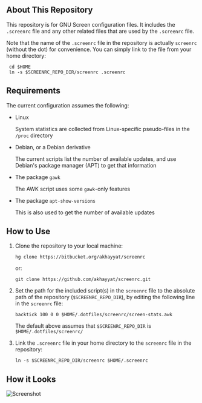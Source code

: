 About This Repository
---------------------

This repository is for GNU Screen configuration files. It includes the
`.screenrc` file and any other related files that are used by the
`.screenrc` file.

Note that the name of the `.screenrc` file in the repository is
actually `screenrc` (without the dot) for convenience. You can simply
link to the file from your home directory:

     cd $HOME
     ln -s $SCREENRC_REPO_DIR/screenrc .screenrc

Requirements
------------

The current configuration assumes the following:

-   Linux

    System statistics are collected from Linux-specific pseudo-files
    in the `/proc` directory

-   Debian, or a Debian derivative

    The current scripts list the number of available updates, and use
    Debian's package manager (APT) to get that information

-   The package `gawk`

    The AWK script uses some `gawk`-only features

-   The package `apt-show-versions`

    This is also used to get the number of available updates

How to Use
----------

1.  Clone the repository to your local machine:

        hg clone https://bitbucket.org/akhayyat/screenrc

    or:

        git clone https://github.com/akhayyat/screenrc.git

2.  Set the path for the included script(s) in the `screenrc` file to
    the absolute path of the repository (`$SCREENRC_REPO_DIR`), by
    editing the following line in the `screenrc` file:

        backtick 100 0 0 $HOME/.dotfiles/screenrc/screen-stats.awk

    The default above assumes that `$SCREENRC_REPO_DIR` is `$HOME/.dotfiles/screenrc/`

3.  Link the `.screenrc` file in your home directory to the `screenrc`
    file in the repository:

        ln -s $SCREENRC_REPO_DIR/screenrc $HOME/.screenrc

How it Looks
------------

![Screenshot](https://bitbucket.org/akhayyat/screenrc/raw/064acbb0294c/screenrc-screenshot.png "Screenshot")
